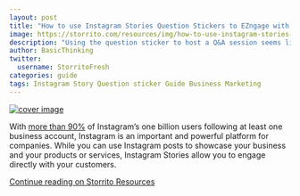 ```yaml
---
layout: post
title: "How to use Instagram Stories Question Stickers to EZngage with your audience and strengthen your business"
image: https://storrito.com/resources/img/how-to-use-instagram-stories-question-stickers-to-engage-with-your-audience-and-strengthen-your-business/cover.jpg
description: "Using the question sticker to host a Q&A session seems like a no-brainer. However, there are many ways to make this fun and entertaining for your followers."
author: BasicThinking
twitter:
  username: StorritoFresh
categories: guide
tags: Instagram Story Question sticker Guide Business Marketing
---
```


[![cover image](https://storrito.com/resources/img/how-to-use-instagram-stories-question-stickers-to-engage-with-your-audience-and-strengthen-your-business/cover.jpg)](https://storrito.com/resources/how-to-use-instagram-stories-question-stickers-to-engage-with-your-audience-and-strengthen-your-business/)

With [more than 90%](https://business.instagram.com/) of Instagram’s one billion users following at least one business account, Instagram is an important and powerful platform for companies. While you can use Instagram posts to showcase your business and your products or services, Instagram Stories allow you to engage directly with your customers.

[Continue reading on Storrito Resources](https://storrito.com/resources/how-to-use-instagram-stories-question-stickers-to-engage-with-your-audience-and-strengthen-your-business/)
